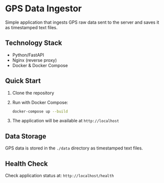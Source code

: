 # GPS Data Ingestor

Simple application that ingests GPS raw data sent to the server and saves it as timestamped text files.

## Technology Stack

- Python/FastAPI
- Nginx (reverse proxy)
- Docker & Docker Compose

## Quick Start

1. Clone the repository
2. Run with Docker Compose:

   ```bash
   docker-compose up --build
   ```

3. The application will be available at `http://localhost`

## Data Storage

GPS data is stored in the `./data` directory as timestamped text files.

## Health Check

Check application status at: `http://localhost/health`

